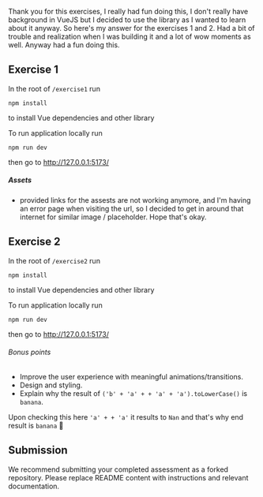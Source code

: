 Thank you for this exercises, I really had fun doing this, I don't really have background in VueJS but I decided to use the
library as I wanted to learn about it anyway. So here's my answer for the exercises 1 and 2. Had a bit of trouble and realization when I was building it and a lot of wow moments as well. Anyway had a fun doing this.

## Exercise 1

In the root of `/exercise1` run

```
npm install
```

to install Vue dependencies and other library

To run application locally run

```
npm run dev
```

then go to http://127.0.0.1:5173/

##### Assets

- provided links for the assests are not working anymore, and I'm having an error page when visiting the url, so I decided to get in around that internet for similar image / placeholder. Hope that's okay.

## Exercise 2

In the root of `/exercise2` run

```
npm install
```

to install Vue dependencies and other library

To run application locally run

```
npm run dev
```

then go to http://127.0.0.1:5173/

###### Bonus points

- Improve the user experience with meaningful animations/transitions.
- Design and styling.
- Explain why the result of `('b' + 'a' + + 'a' + 'a').toLowerCase()` is `banana`.

Upon checking this here `'a' + + 'a'` it results to `Nan` and that's why end result is `banana` 🍌

## Submission

We recommend submitting your completed assessment as a forked repository. Please replace README content with instructions and relevant documentation.
